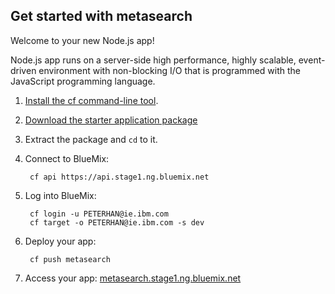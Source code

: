 Get started with metasearch
-----------------------------------
Welcome to your new Node.js app!

Node.js app runs on a server-side high performance, highly scalable, event-driven environment with non-blocking I/O that is programmed with the JavaScript programming language.

1. [Install the cf command-line tool](https://www.stage1.ng.bluemix.net/docs/redirect.jsp?name=cf-instructions).
2. [Download the starter application package](https://ace.stage1.ng.bluemix.net:443/rest/../rest/apps/114b49b3-a7ac-4c7d-8a25-9b411232a88e/starter-download)
3. Extract the package and `cd` to it.
4. Connect to BlueMix:

		cf api https://api.stage1.ng.bluemix.net

5. Log into BlueMix:

		cf login -u PETERHAN@ie.ibm.com
		cf target -o PETERHAN@ie.ibm.com -s dev

6. Deploy your app:

		cf push metasearch

7. Access your app: [metasearch.stage1.ng.bluemix.net](//metasearch.stage1.ng.bluemix.net)

